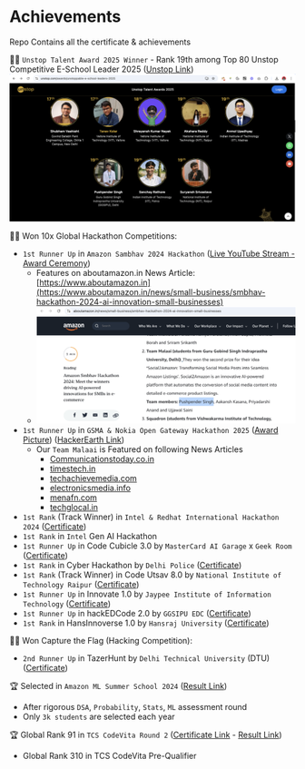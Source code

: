 # Achievements
Repo Contains all the certificate &amp; achievements

🧑‍💻 `Unstop Talent Award 2025 Winner` - Rank 19th among Top 80 Unstop Competitive E-School Leader 2025 ([Unstop Link](https://unstop.com/awards/u/pushpender-singh-3138055/2025))
![](/Cert/Unstop_Talent_Award_2025.png)

🧑‍💻 Won 10x Global Hackathon Competitions:
- `1st Runner Up` in `Amazon Sambhav 2024 Hackathon` ([Live YouTube Stream - Award Ceremony](https://www.youtube.com/live/VTMcE12Z3kA?t=8702s))
    - Features on aboutamazon.in News Article: [https://www.aboutamazon.in](https://www.aboutamazon.in/news/small-business/smbhav-hackathon-2024-ai-innovation-small-businesses)
    - ![](/Cert/Amazon_Smbhav_TeamMalaai.png)
- `1st Runner Up` in `GSMA & Nokia Open Gateway Hackathon 2025` ([Award Picture](/Cert/GSMA_And_Nokia_Open_Gateway_Hackathon_2025.jpeg)) ([HackerEarth Link](https://www.hackerearth.com/challenges/hackathon/india-connected-apis-for-a-billion-lives/))
    - Our `Team Malaai` is Featured on following News Articles
        - [Communicationstoday.co.in](https://www.communicationstoday.co.in/startup-world-cup-india-and-gsma-open-gateway-hackathon-winners-announced/)
        - [timestech.in](https://timestech.in/india-mobile-congress-2025-announces-winners-of-start-up-world-cup-india-and-gsma-open-gateway-hackathon/)
        - [techachievemedia.com](https://techachievemedia.com/press-release/india-mobile-congress-2025-announces-winners-of-start-up-world-cup-india-and-gsma-open-gateway-hackathon/)
        - [electronicsmedia.info](electronicsmedia.info/2025/10/14/imc-2025-announces-winners-of-start-up-world-cup-india-and-gsma-open-gateway-hackathon/)
        - [menafn.com](https://menafn.com/1110181900/India-Mobile-Congress-Announces-Winners-Of-First-Ever-Start-Up-World-Cup-India-And-GSMA-Open-Gateway-Hackathon)
        - [techglocal.in](https://techglocal.in/india-mobile-congress-recognises-industry-excellence-with-imc-2025-awards-announces-winners-of-start-up-world-cup-india-and-gsma-open-gateway-hackathon/)
- `1st Rank` (Track Winner) in `Intel & Redhat International Hackathon 2024` ([Certificate](/Cert/Intel_Redhat_International_Hackathon.pdf))
- `1st Rank` in `Intel` Gen AI Hackathon
- `1st Runner Up` in Code Cubicle 3.0 by `MasterCard AI Garage` x `Geek Room` ([Certificate](/Cert/codecubicle3.0.pdf))
- `1st Rank` in Cyber Hackathon by `Delhi Police` ([Certificate](/Cert/DelhiPoliceHackathon.jpeg))
- `1st Rank` (Track Winner) in Code Utsav 8.0 by `National Institute of Technology Raipur` ([Certificate](/Cert/NIT_Raipur_Cert.pdf))
- `1st Runner Up` in Innovate 1.0 by `Jaypee Institute of Information Technology` ([Certificate](/Cert/jiit.pdf))
- `1st Runner Up` in hackEDCode 2.0 by `GGSIPU EDC` ([Certificate](/Cert/hackedcode2.0.pdf))
- `1st Rank` in HansInnoverse 1.0 by `Hansraj University` ([Certificate]())

🧑‍💻 Won Capture the Flag (Hacking Competition):
- `2nd Runner Up` in TazerHunt by `Delhi Technical University` (DTU) ([Certificate](/Cert/TazerHunt_CTF.pdf))

🏆 Selected in `Amazon ML Summer School 2024` ([Result Link](/Cert/AmazonMLSS.png))
- After rigorous `DSA`, `Probability`, `Stats`, `ML` assessment round
- Only `3k students` are selected each year

🏆 Global Rank 91 in `TCS CodeVita Round 2` ([Certificate Link](/Cert/TCS%20CodeVita%20Season%2012%20Certificate%20-%20pushpenderindia.pdf) - [Result Link](/Cert/TCSCodeVita.png))
- Global Rank 310 in TCS CodeVita Pre-Qualifier 
